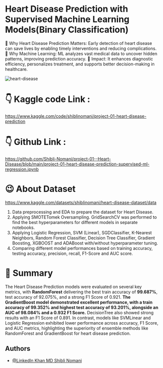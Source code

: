 
# Heart Disease Prediction with Supervised Machine Learning Models(Binary Classification)

💖 Why Heart Disease Prediction Matters: Early detection of heart disease can save lives by enabling timely interventions and reducing complications. 🧠 Why Machine Learning: ML analyzes vast medical data to uncover hidden patterns, improving prediction accuracy. 🚀 Impact: It enhances diagnostic efficiency, personalizes treatment, and supports better decision-making in healthcare.

![heart-disease](https://github.com/user-attachments/assets/426d47a3-659e-473e-80bf-402a384703db)

# 👇 Kaggle code Link :
https://www.kaggle.com/code/shiblinomani/project-01-heart-disease-prediction
# 👇 Github Link :
https://github.com/Shibli-Nomani/project-01--Heart-Disease/blob/main/project-01-heart-disease-prediction-supervised-ml-regression.ipynb
# 😉 About Dataset
https://www.kaggle.com/datasets/shiblinomani/heart-disease-dataset/data

1. Data preprocessing and EDA to prepare the dataset for Heart Disease.
2. Applying SMOTETomek Oversampling. GridSearchCV was performed to find the best hyperparameters for different models in separate notebooks.
3. Applying Logistic Regression, SVM (Linear), SGDClassifier, K-Nearest Neighbors, Random Forest Classifier, Decision Tree Classifier, Gradient Boosting, XGBOOST and ADABoost with/without hyperparameter tuning.
4. Comparing different model performances based on training accuracy, testing accuracy, precision, recall, F1-Score and AUC score.
   
# 🎢 Summary 
The Heart Disease Prediction models were evaluated on several key metrics, with **RandomForest** delivering the best train accuracy of **99.687%**, test accuracy of 92.075%, and a strong F1 Score of 0.921. **The GradientBoost model demonstrated excellent performance, with a train accuracy of 99.352% and highest test accuracy of 93.201%, alongside an AUC of 98.084% and a 0.932 F1 Score.** DecisionTree also showed strong results with an F1 Score of 0.891. In contrast, models like SVMLinear and Logistic Regression exhibited lower performance across accuracy, F1 Score, and AUC metrics, highlighting the superiority of ensemble methods like RandomForest and GradientBoost for heart disease prediction.

## Authors

- [@LinkedIn Khan MD Shibli Nomani](https://www.linkedin.com/in/khan-md-shibli-nomani-45445612b/)
